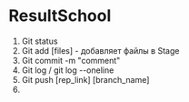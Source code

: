 # ResultSchool
1. Git status
2. Git add [files] - добавляет файлы в Stage
3. Git commit -m "comment"
4. Git log / git log --oneline
5. Git push [rep_link] [branch_name]
6. 